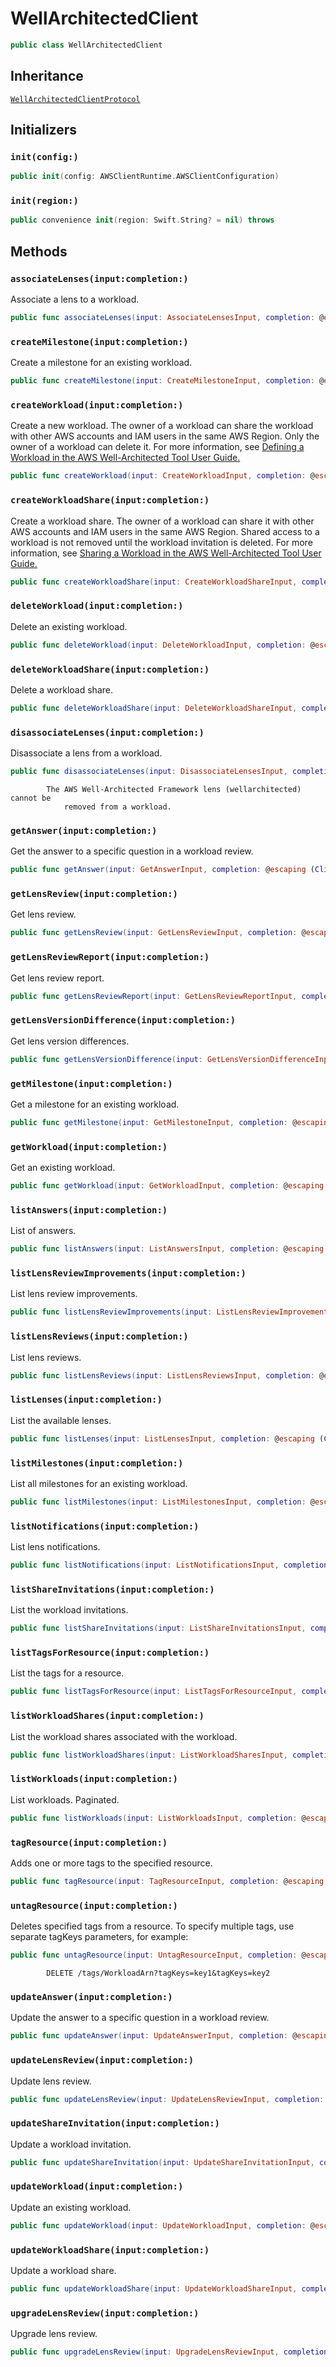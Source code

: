 # WellArchitectedClient

``` swift
public class WellArchitectedClient 
```

## Inheritance

[`WellArchitectedClientProtocol`](/aws-sdk-swift/reference/0.x/AWSWellArchitected/WellArchitectedClientProtocol)

## Initializers

### `init(config:)`

``` swift
public init(config: AWSClientRuntime.AWSClientConfiguration) 
```

### `init(region:)`

``` swift
public convenience init(region: Swift.String? = nil) throws 
```

## Methods

### `associateLenses(input:completion:)`

Associate a lens to a workload.

``` swift
public func associateLenses(input: AssociateLensesInput, completion: @escaping (ClientRuntime.SdkResult<AssociateLensesOutputResponse, AssociateLensesOutputError>) -> Void)
```

### `createMilestone(input:completion:)`

Create a milestone for an existing workload.

``` swift
public func createMilestone(input: CreateMilestoneInput, completion: @escaping (ClientRuntime.SdkResult<CreateMilestoneOutputResponse, CreateMilestoneOutputError>) -> Void)
```

### `createWorkload(input:completion:)`

Create a new workload.
The owner of a workload can share the workload with other AWS accounts and IAM users
in the same AWS Region. Only the owner of a workload can delete it.
For more information, see <a href="https:​//docs.aws.amazon.com/wellarchitected/latest/userguide/define-workload.html">Defining a Workload in the
AWS Well-Architected Tool User Guide.

``` swift
public func createWorkload(input: CreateWorkloadInput, completion: @escaping (ClientRuntime.SdkResult<CreateWorkloadOutputResponse, CreateWorkloadOutputError>) -> Void)
```

### `createWorkloadShare(input:completion:)`

Create a workload share.
The owner of a workload can share it with other AWS accounts and IAM users in the same
AWS Region. Shared access to a workload is not removed until the workload invitation is
deleted.
For more information, see <a href="https:​//docs.aws.amazon.com/wellarchitected/latest/userguide/workloads-sharing.html">Sharing a Workload in the
AWS Well-Architected Tool User Guide.

``` swift
public func createWorkloadShare(input: CreateWorkloadShareInput, completion: @escaping (ClientRuntime.SdkResult<CreateWorkloadShareOutputResponse, CreateWorkloadShareOutputError>) -> Void)
```

### `deleteWorkload(input:completion:)`

Delete an existing workload.

``` swift
public func deleteWorkload(input: DeleteWorkloadInput, completion: @escaping (ClientRuntime.SdkResult<DeleteWorkloadOutputResponse, DeleteWorkloadOutputError>) -> Void)
```

### `deleteWorkloadShare(input:completion:)`

Delete a workload share.

``` swift
public func deleteWorkloadShare(input: DeleteWorkloadShareInput, completion: @escaping (ClientRuntime.SdkResult<DeleteWorkloadShareOutputResponse, DeleteWorkloadShareOutputError>) -> Void)
```

### `disassociateLenses(input:completion:)`

Disassociate a lens from a workload.

``` swift
public func disassociateLenses(input: DisassociateLensesInput, completion: @escaping (ClientRuntime.SdkResult<DisassociateLensesOutputResponse, DisassociateLensesOutputError>) -> Void)
```

``` 
        The AWS Well-Architected Framework lens (wellarchitected) cannot be
            removed from a workload.
```

### `getAnswer(input:completion:)`

Get the answer to a specific question in a workload review.

``` swift
public func getAnswer(input: GetAnswerInput, completion: @escaping (ClientRuntime.SdkResult<GetAnswerOutputResponse, GetAnswerOutputError>) -> Void)
```

### `getLensReview(input:completion:)`

Get lens review.

``` swift
public func getLensReview(input: GetLensReviewInput, completion: @escaping (ClientRuntime.SdkResult<GetLensReviewOutputResponse, GetLensReviewOutputError>) -> Void)
```

### `getLensReviewReport(input:completion:)`

Get lens review report.

``` swift
public func getLensReviewReport(input: GetLensReviewReportInput, completion: @escaping (ClientRuntime.SdkResult<GetLensReviewReportOutputResponse, GetLensReviewReportOutputError>) -> Void)
```

### `getLensVersionDifference(input:completion:)`

Get lens version differences.

``` swift
public func getLensVersionDifference(input: GetLensVersionDifferenceInput, completion: @escaping (ClientRuntime.SdkResult<GetLensVersionDifferenceOutputResponse, GetLensVersionDifferenceOutputError>) -> Void)
```

### `getMilestone(input:completion:)`

Get a milestone for an existing workload.

``` swift
public func getMilestone(input: GetMilestoneInput, completion: @escaping (ClientRuntime.SdkResult<GetMilestoneOutputResponse, GetMilestoneOutputError>) -> Void)
```

### `getWorkload(input:completion:)`

Get an existing workload.

``` swift
public func getWorkload(input: GetWorkloadInput, completion: @escaping (ClientRuntime.SdkResult<GetWorkloadOutputResponse, GetWorkloadOutputError>) -> Void)
```

### `listAnswers(input:completion:)`

List of answers.

``` swift
public func listAnswers(input: ListAnswersInput, completion: @escaping (ClientRuntime.SdkResult<ListAnswersOutputResponse, ListAnswersOutputError>) -> Void)
```

### `listLensReviewImprovements(input:completion:)`

List lens review improvements.

``` swift
public func listLensReviewImprovements(input: ListLensReviewImprovementsInput, completion: @escaping (ClientRuntime.SdkResult<ListLensReviewImprovementsOutputResponse, ListLensReviewImprovementsOutputError>) -> Void)
```

### `listLensReviews(input:completion:)`

List lens reviews.

``` swift
public func listLensReviews(input: ListLensReviewsInput, completion: @escaping (ClientRuntime.SdkResult<ListLensReviewsOutputResponse, ListLensReviewsOutputError>) -> Void)
```

### `listLenses(input:completion:)`

List the available lenses.

``` swift
public func listLenses(input: ListLensesInput, completion: @escaping (ClientRuntime.SdkResult<ListLensesOutputResponse, ListLensesOutputError>) -> Void)
```

### `listMilestones(input:completion:)`

List all milestones for an existing workload.

``` swift
public func listMilestones(input: ListMilestonesInput, completion: @escaping (ClientRuntime.SdkResult<ListMilestonesOutputResponse, ListMilestonesOutputError>) -> Void)
```

### `listNotifications(input:completion:)`

List lens notifications.

``` swift
public func listNotifications(input: ListNotificationsInput, completion: @escaping (ClientRuntime.SdkResult<ListNotificationsOutputResponse, ListNotificationsOutputError>) -> Void)
```

### `listShareInvitations(input:completion:)`

List  the workload invitations.

``` swift
public func listShareInvitations(input: ListShareInvitationsInput, completion: @escaping (ClientRuntime.SdkResult<ListShareInvitationsOutputResponse, ListShareInvitationsOutputError>) -> Void)
```

### `listTagsForResource(input:completion:)`

List the tags for a resource.

``` swift
public func listTagsForResource(input: ListTagsForResourceInput, completion: @escaping (ClientRuntime.SdkResult<ListTagsForResourceOutputResponse, ListTagsForResourceOutputError>) -> Void)
```

### `listWorkloadShares(input:completion:)`

List the workload shares associated with the workload.

``` swift
public func listWorkloadShares(input: ListWorkloadSharesInput, completion: @escaping (ClientRuntime.SdkResult<ListWorkloadSharesOutputResponse, ListWorkloadSharesOutputError>) -> Void)
```

### `listWorkloads(input:completion:)`

List workloads. Paginated.

``` swift
public func listWorkloads(input: ListWorkloadsInput, completion: @escaping (ClientRuntime.SdkResult<ListWorkloadsOutputResponse, ListWorkloadsOutputError>) -> Void)
```

### `tagResource(input:completion:)`

Adds one or more tags to the specified resource.

``` swift
public func tagResource(input: TagResourceInput, completion: @escaping (ClientRuntime.SdkResult<TagResourceOutputResponse, TagResourceOutputError>) -> Void)
```

### `untagResource(input:completion:)`

Deletes specified tags from a resource.
To specify multiple tags, use separate tagKeys parameters, for example:​

``` swift
public func untagResource(input: UntagResourceInput, completion: @escaping (ClientRuntime.SdkResult<UntagResourceOutputResponse, UntagResourceOutputError>) -> Void)
```

``` 
        DELETE /tags/WorkloadArn?tagKeys=key1&tagKeys=key2
```

### `updateAnswer(input:completion:)`

Update the answer to a specific question in a workload review.

``` swift
public func updateAnswer(input: UpdateAnswerInput, completion: @escaping (ClientRuntime.SdkResult<UpdateAnswerOutputResponse, UpdateAnswerOutputError>) -> Void)
```

### `updateLensReview(input:completion:)`

Update lens review.

``` swift
public func updateLensReview(input: UpdateLensReviewInput, completion: @escaping (ClientRuntime.SdkResult<UpdateLensReviewOutputResponse, UpdateLensReviewOutputError>) -> Void)
```

### `updateShareInvitation(input:completion:)`

Update a workload invitation.

``` swift
public func updateShareInvitation(input: UpdateShareInvitationInput, completion: @escaping (ClientRuntime.SdkResult<UpdateShareInvitationOutputResponse, UpdateShareInvitationOutputError>) -> Void)
```

### `updateWorkload(input:completion:)`

Update an existing workload.

``` swift
public func updateWorkload(input: UpdateWorkloadInput, completion: @escaping (ClientRuntime.SdkResult<UpdateWorkloadOutputResponse, UpdateWorkloadOutputError>) -> Void)
```

### `updateWorkloadShare(input:completion:)`

Update a workload share.

``` swift
public func updateWorkloadShare(input: UpdateWorkloadShareInput, completion: @escaping (ClientRuntime.SdkResult<UpdateWorkloadShareOutputResponse, UpdateWorkloadShareOutputError>) -> Void)
```

### `upgradeLensReview(input:completion:)`

Upgrade lens review.

``` swift
public func upgradeLensReview(input: UpgradeLensReviewInput, completion: @escaping (ClientRuntime.SdkResult<UpgradeLensReviewOutputResponse, UpgradeLensReviewOutputError>) -> Void)
```
